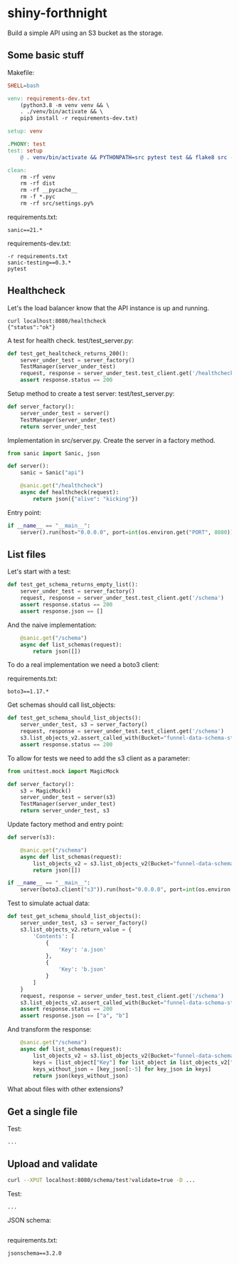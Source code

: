 # shiny-forthnight

Build a simple API using an S3 bucket as the storage.

## Some basic stuff

Makefile:

````makefile
SHELL=bash

venv: requirements-dev.txt
	(python3.8 -m venv venv && \
    . ./venv/bin/activate && \
    pip3 install -r requirements-dev.txt)

setup: venv

.PHONY: test
test: setup
	@ . venv/bin/activate && PYTHONPATH=src pytest test && flake8 src --exclude '#*,~*,.#*'

clean:
	rm -rf venv
	rm -rf dist
	rm -rf __pycache__
	rm -f *.pyc
	rm -rf src/settings.py%
````

requirements.txt: 

````text
sanic==21.*
````

requirements-dev.txt: 

````text
-r requirements.txt
sanic-testing==0.3.*
pytest
````

## Healthcheck

Let's the load balancer know that the API instance is up and running.

```shell script
curl localhost:8080/healthcheck
{"status":"ok"}
```

A test for health check.
test/test_server.py:

```python
def test_get_healtcheck_returns_200():
    server_under_test = server_factory()
    TestManager(server_under_test)
    request, response = server_under_test.test_client.get('/healthcheck')
    assert response.status == 200
```

Setup method to create a test server:
test/test_server.py:

```python
def server_factory():
    server_under_test = server()
    TestManager(server_under_test)
    return server_under_test
```

Implementation in src/server.py.
Create the server in a factory method. 

```python
from sanic import Sanic, json

def server():
    sanic = Sanic("api")

    @sanic.get("/healthcheck")
    async def healthcheck(request):
        return json({"alive": "kicking"})
```

Entry point: 

```python
if __name__ == "__main__":
    server().run(host="0.0.0.0", port=int(os.environ.get("PORT", 8080)))
```

## List files

Let's start with a test:

````python
def test_get_schema_returns_empty_list():
    server_under_test = server_factory()
    request, response = server_under_test.test_client.get('/schema')
    assert response.status == 200
    assert response.json == []
````

And the naive implementation:

````python
    @sanic.get("/schema")
    async def list_schemas(request):
        return json([])
````

To do a real implementation we need a boto3 client:

requirements.txt:

```text
boto3==1.17.*
```

Get schemas should call list_objects:

```python
def test_get_schema_should_list_objects():
    server_under_test, s3 = server_factory()
    request, response = server_under_test.test_client.get('/schema')
    s3.list_objects_v2.assert_called_with(Bucket="funnel-data-schema-stage")
    assert response.status == 200
```

To allow for tests we need to add the s3 client as a parameter:

```python
from unittest.mock import MagicMock

def server_factory():
    s3 = MagicMock()
    server_under_test = server(s3)
    TestManager(server_under_test)
    return server_under_test, s3
```

Update factory method and entry point:

```python
def server(s3):

    @sanic.get("/schema")
    async def list_schemas(request):
        list_objects_v2 = s3.list_objects_v2(Bucket="funnel-data-schema-stage")
        return json([])

if __name__ == "__main__":
    server(boto3.client("s3")).run(host="0.0.0.0", port=int(os.environ.get("PORT", 8080)))
```

Test to simulate actual data:

```python
def test_get_schema_should_list_objects():
    server_under_test, s3 = server_factory()
    s3.list_objects_v2.return_value = {
        'Contents': [
            {
                'Key': 'a.json'
            },
            {
                'Key': 'b.json'
            }
        ]
    }
    request, response = server_under_test.test_client.get('/schema')
    s3.list_objects_v2.assert_called_with(Bucket="funnel-data-schema-stage")
    assert response.status == 200
    assert response.json == ["a", "b"]
```

And transform the response:

```python
    @sanic.get("/schema")
    async def list_schemas(request):
        list_objects_v2 = s3.list_objects_v2(Bucket="funnel-data-schema-stage")
        keys = [list_object["Key"] for list_object in list_objects_v2["Contents"]]
        keys_without_json = [key_json[:-5] for key_json in keys]
        return json(keys_without_json)
```

What about files with other extensions? 

## Get a single file

Test:

```
...
```

## Upload and validate

```sh
curl --XPUT localhost:8080/schema/test?validate=true -D ...
```
Test:
```
...
```

JSON schema:

```
```

requirements.txt:
```
jsonschema==3.2.0
```



